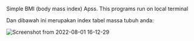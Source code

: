 Simple BMI (body mass index) Apss.
This programs run on local terminal

Dan dibawah ini merupakan index tabel massa tubuh anda:

![Screenshot from 2022-08-01 16-12-29](https://user-images.githubusercontent.com/87606305/182118864-eb3bd152-1f29-44ba-8894-1f41a73aa528.png)
